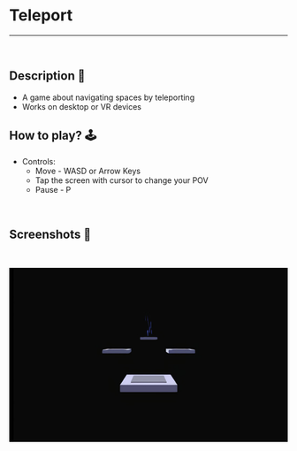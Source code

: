 # **Teleport** 

---

<br>

## **Description 📃**
- A game about navigating spaces by teleporting
- Works on desktop or VR devices

## **How to play? 🕹️**
- Controls:
	- Move - WASD or Arrow Keys
	- Tap the screen with cursor to change your POV
	- Pause - P
	
<br>

## **Screenshots 📸**

<br>

![image](../../assets/images/Teleport.jpg)

<br>
